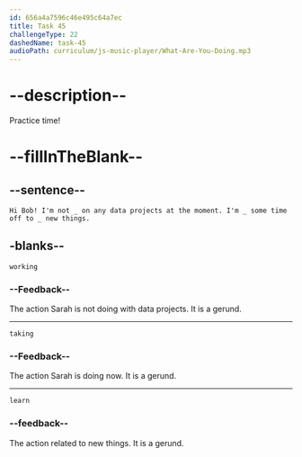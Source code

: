 ```yaml
---
id: 656a4a7596c46e495c64a7ec
title: Task 45
challengeType: 22
dashedName: task-45
audioPath: curriculum/js-music-player/What-Are-You-Doing.mp3
---
```


<!--
AUDIO REFERENCE: 

Sarah: Hi Bob! I'm not _ on any data projects at the moment. I'm _ some time off to _ new things.

-->

# --description--

Practice time!

# --fillInTheBlank--

## --sentence--

`Hi Bob! I'm not _ on any data projects at the moment. I'm _ some time off to _ new things.`

## -blanks--

`working`

### --Feedback--

The action Sarah is not doing with data projects. It is a gerund.

---

`taking`

### --Feedback--

The action Sarah is doing now. It is a gerund.

---

`learn`

### --feedback--

The action related to new things. It is a gerund.
